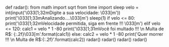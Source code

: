 def radar():
    from math import sqrt
    from time import sleep
    velo = int(input('\033[1;32mDigite a sua velocidade: \033[m'))  
    print('\033[1;33mAnalizando....\033[m')
    sleep(1)
    if velo <= 80:
        print('\033[1;32mVelocidade permitida, siga em frente !!! \033[m')
    elif velo <= 120:
        calc1 = velo * 1 -80
        print('\033[1;31mVocê foi multado !!! \n Multa de R$: {:.2f}\033[m'.format(calc1))
    else:
        calc2 = velo * 1 -80
        print('Quer morrer !!! \n Multa de R$:{:.2f}'.format(calc2))
radar()
radar()
radar()
radar()
